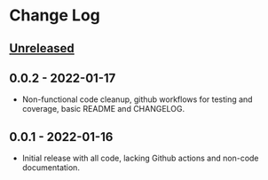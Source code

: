 # Change Log

## [Unreleased]

## 0.0.2 - 2022-01-17

* Non-functional code cleanup, github workflows for testing and
  coverage, basic README and CHANGELOG.

## 0.0.1 - 2022-01-16

* Initial release with all code, lacking Github actions and non-code
  documentation.

[Unreleased]: https://github.com/pabigot/logwrap/compare/main...next
[0.0.2]: https://github.com/pabigot/logwrap/compare/v0.0.1...v0.0.2
